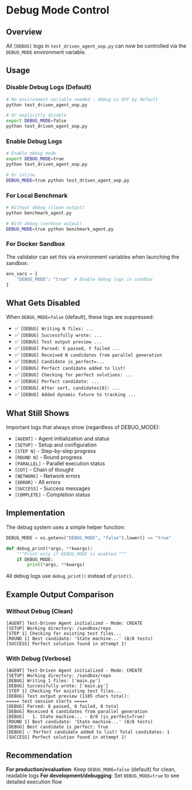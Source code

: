 # Debug Mode Control

## Overview
All `[DEBUG]` logs in `test_driven_agent_oop.py` can now be controlled via the `DEBUG_MODE` environment variable.

## Usage

### Disable Debug Logs (Default)
```bash
# No environment variable needed - debug is OFF by default
python test_driven_agent_oop.py

# Or explicitly disable
export DEBUG_MODE=false
python test_driven_agent_oop.py
```

### Enable Debug Logs
```bash
# Enable debug mode
export DEBUG_MODE=true
python test_driven_agent_oop.py

# Or inline
DEBUG_MODE=true python test_driven_agent_oop.py
```

### For Local Benchmark
```bash
# Without debug (clean output)
python benchmark_agent.py

# With debug (verbose output)
DEBUG_MODE=true python benchmark_agent.py
```

### For Docker Sandbox
The validator can set this via environment variables when launching the sandbox:
```python
env_vars = {
    "DEBUG_MODE": "true"  # Enable debug logs in sandbox
}
```

## What Gets Disabled

When `DEBUG_MODE=false` (default), these logs are suppressed:
- ✅ `[DEBUG] Writing N files: ...`
- ✅ `[DEBUG] Successfully wrote: ...`
- ✅ `[DEBUG] Test output preview ...`
- ✅ `[DEBUG] Parsed: X passed, Y failed ...`
- ✅ `[DEBUG] Received N candidates from parallel generation`
- ✅ `[DEBUG] Candidate is_perfect=...`
- ✅ `[DEBUG] Perfect candidate added to list!`
- ✅ `[DEBUG] Checking for perfect solutions: ...`
- ✅ `[DEBUG] Perfect candidate: ...`
- ✅ `[DEBUG] After sort, candidates[0]: ...`
- ✅ `[DEBUG] Added dynamic future to tracking ...`

## What Still Shows

Important logs that always show (regardless of DEBUG_MODE):
- `[AGENT]` - Agent initialization and status
- `[SETUP]` - Setup and configuration
- `[STEP N]` - Step-by-step progress
- `[ROUND N]` - Round progress
- `[PARALLEL]` - Parallel execution status
- `[COT]` - Chain of thought
- `[NETWORK]` - Network errors
- `[ERROR]` - All errors
- `[SUCCESS]` - Success messages
- `[COMPLETE]` - Completion status

## Implementation

The debug system uses a simple helper function:
```python
DEBUG_MODE = os.getenv("DEBUG_MODE", "false").lower() == "true"

def debug_print(*args, **kwargs):
    """Print only if DEBUG_MODE is enabled."""
    if DEBUG_MODE:
        print(*args, **kwargs)
```

All debug logs use `debug_print()` instead of `print()`.

## Example Output Comparison

### Without Debug (Clean)
```
[AGENT] Test-Driven Agent initialized - Mode: CREATE
[SETUP] Working directory: /sandbox/repo
[STEP 1] Checking for existing test files...
[ROUND 1] Best candidate: 'State machine...' (8/8 tests)
[SUCCESS] Perfect solution found in attempt 1!
```

### With Debug (Verbose)
```
[AGENT] Test-Driven Agent initialized - Mode: CREATE
[SETUP] Working directory: /sandbox/repo
[DEBUG] Writing 1 files: ['main.py']
[DEBUG] Successfully wrote: ['main.py']
[STEP 1] Checking for existing test files...
[DEBUG] Test output preview (1185 chars total):
===== test session starts =====
[DEBUG] Parsed: 8 passed, 0 failed, 8 total
[DEBUG] Received 6 candidates from parallel generation
[DEBUG]   1. State machine... - 8/8 (is_perfect=True)
[ROUND 1] Best candidate: 'State machine...' (8/8 tests)
[DEBUG] Best candidate is_perfect: True
[DEBUG] ✅ Perfect candidate added to list! Total candidates: 1
[SUCCESS] Perfect solution found in attempt 1!
```

## Recommendation

**For production/evaluation**: Keep `DEBUG_MODE=false` (default) for clean, readable logs
**For development/debugging**: Set `DEBUG_MODE=true` to see detailed execution flow
